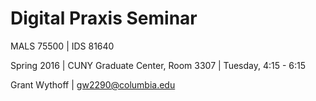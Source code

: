 # Digital Praxis Seminar <br>
MALS 75500 | IDS 81640

Spring 2016 | CUNY Graduate Center, Room 3307 | Tuesday, 4:15 - 6:15

Grant Wythoff | <gw2290@columbia.edu>